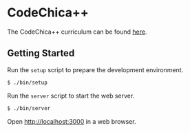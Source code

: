 # CodeChica++

The CodeChica++ curriculum can be found [here][curriculum].

## Getting Started

Run the `setup` script to prepare the development environment.

```bash
$ ./bin/setup
```

Run the `server` script to start the web server.

```bash
$ ./bin/server
```

Open [http://localhost:3000](http://localhost:3000) in a web browser.

[curriculum]: https://docs.google.com/document/d/1bF1zHdCpWNmVmuanVSPolLR94jX2hgTa5mimugky1f0/edit
